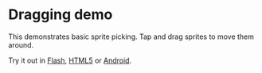 # Dragging demo

This demonstrates basic sprite picking. Tap and drag sprites to move
them around.

Try it out in [Flash], [HTML5] or [Android].

[Flash]: https://aduros.com/flambe/demos/dragging/?flambe=flash
[HTML5]: https://aduros.com/flambe/demos/dragging/?flambe=html
[Android]: https://aduros.com/flambe/demos/dragging/main-android.apk
